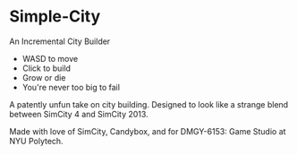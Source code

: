 # Simple-City
An Incremental City Builder

- WASD to move
- Click to build
- Grow or die
- You're never too big to fail

A patently unfun take on city building. Designed to look like a strange blend between SimCity 4 and SimCity 2013.

Made with love of SimCity, Candybox, and for DMGY-6153: Game Studio at NYU Polytech.

